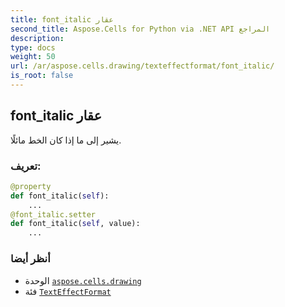 ```yaml
---
title: font_italic عقار
second_title: Aspose.Cells for Python via .NET API المراجع
description:
type: docs
weight: 50
url: /ar/aspose.cells.drawing/texteffectformat/font_italic/
is_root: false
---
```

##  font_italic عقار

يشير إلى ما إذا كان الخط مائلًا.
###  تعريف:
```python
@property
def font_italic(self):
    ...
@font_italic.setter
def font_italic(self, value):
    ...
```

###  أنظر أيضا
* الوحدة [`aspose.cells.drawing`](../../)
* فئة [`TextEffectFormat`](/cells/python-net/ar/aspose.cells.drawing/texteffectformat)
